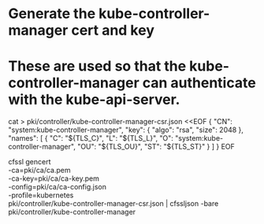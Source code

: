 # Generate the kube-controller-manager cert and key
# These are used so that the kube-controller-manager can authenticate with the kube-api-server.

cat > pki/controller/kube-controller-manager-csr.json <<EOF
{
  "CN": "system:kube-controller-manager",
  "key": {
    "algo": "rsa",
    "size": 2048
  },
  "names": [
    {
      "C": "${TLS_C}",
      "L": "${TLS_L}",
      "O": "system:kube-controller-manager",
      "OU": "${TLS_OU}",
      "ST": "${TLS_ST}"
    }
  ]
}
EOF

cfssl gencert \
  -ca=pki/ca/ca.pem \
  -ca-key=pki/ca/ca-key.pem \
  -config=pki/ca/ca-config.json \
  -profile=kubernetes \
  pki/controller/kube-controller-manager-csr.json | cfssljson -bare pki/controller/kube-controller-manager
